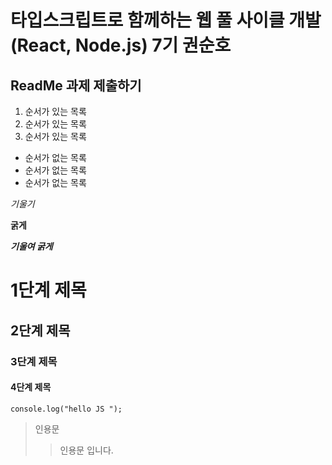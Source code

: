 # 타입스크립트로 함께하는 웹 풀 사이클 개발(React, Node.js) 7기 권순호
## ReadMe 과제 제출하기

1. 순서가 있는 목록
2. 순서가 있는 목록
3. 순서가 있는 목록

- 순서가 없는 목록
- 순서가 없는 목록
- 순서가 없는 목록

*기울기*

**굵게**

***기울여 굵게***

# 1단계 제목

## 2단계 제목 

### 3단계 제목 

#### 4단계 제목

```
console.log("hello JS ");
```
> 인용문
>> 인용문 입니다.
